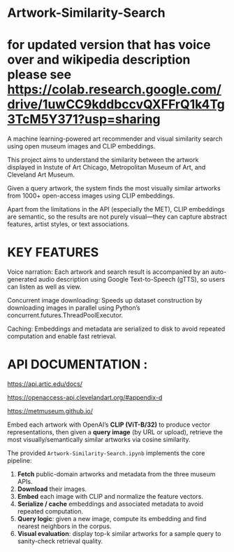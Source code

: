 # Artwork-Similarity-Search
# for updated version that has voice over and wikipedia description please see  https://colab.research.google.com/drive/1uwCC9kddbccvQXFFrQ1k4Tg3TcM5Y371?usp=sharing
A machine learning-powered art recommender and visual similarity search using open museum images and CLIP embeddings.

This project aims to understand the similarity between the artwork displayed in Instute of Art Chicago, Metropolitan Museum of Art, and Cleveland Art Museum. 

Given a query artwork, the system finds the most visually similar artworks from 1000+ open-access images using CLIP embeddings.

Apart from the limitations in the API (especially the MET), CLIP embeddings are semantic, so the results are not purely visual—they can capture abstract features, artist styles, or text associations.

# KEY FEATURES 

Voice narration: Each artwork and search result is accompanied by an auto-generated audio description using Google Text-to-Speech (gTTS), so users can listen as well as view.

Concurrent image downloading: Speeds up dataset construction by downloading images in parallel using Python’s concurrent.futures.ThreadPoolExecutor.

Caching: Embeddings and metadata are serialized to disk to avoid repeated computation and enable fast retrieval.

# API DOCUMENTATION :
https://api.artic.edu/docs/

https://openaccess-api.clevelandart.org/#appendix-d

https://metmuseum.github.io/


Embed each artwork with OpenAI’s **CLIP (ViT-B/32)** to produce vector representations, then given a **query image** (by URL or upload), retrieve the most visually/semantically similar artworks via cosine similarity.


The provided `Artwork-Similarity-Search.ipynb` implements the core pipeline:
1. **Fetch** public-domain artworks and metadata from the three museum APIs.
2. **Download** their images.
3. **Embed** each image with CLIP and normalize the feature vectors.
4. **Serialize / cache** embeddings and associated metadata to avoid repeated computation.
5. **Query logic**: given a new image, compute its embedding and find nearest neighbors in the corpus.
6. **Visual evaluation**: display top-k similar artworks for a sample query to sanity-check retrieval quality.
